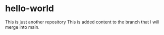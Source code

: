 # hello-world
This is just another repository
This is added content to the branch that I will merge into main.
